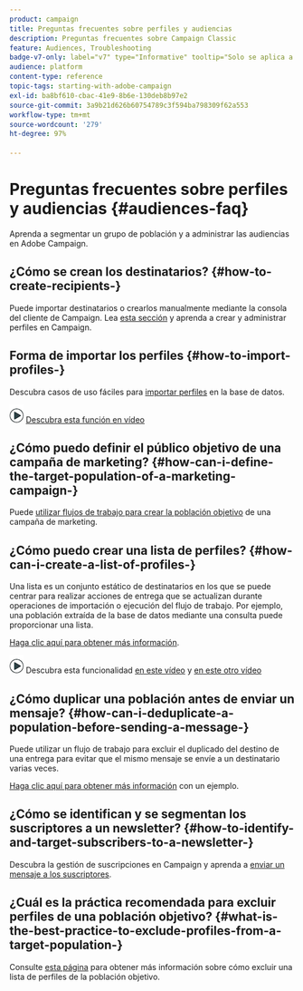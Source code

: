 ```yaml
---
product: campaign
title: Preguntas frecuentes sobre perfiles y audiencias
description: Preguntas frecuentes sobre Campaign Classic
feature: Audiences, Troubleshooting
badge-v7-only: label="v7" type="Informative" tooltip="Solo se aplica a Campaign Classic v7"
audience: platform
content-type: reference
topic-tags: starting-with-adobe-campaign
exl-id: ba8bf610-cbac-41e9-8b6e-130deb8b97e2
source-git-commit: 3a9b21d626b60754789c3f594ba798309f62a553
workflow-type: tm+mt
source-wordcount: '279'
ht-degree: 97%

---
```


# Preguntas frecuentes sobre perfiles y audiencias {#audiences-faq}



Aprenda a segmentar un grupo de población y a administrar las audiencias en Adobe Campaign.

## ¿Cómo se crean los destinatarios?  {#how-to-create-recipients-}

Puede importar destinatarios o crearlos manualmente mediante la consola del cliente de Campaign. Lea [esta sección](../../platform/using/about-profiles.md) y aprenda a crear y administrar perfiles en Campaign.

## Forma de importar los perfiles {#how-to-import-profiles-}

Descubra casos de uso fáciles para [importar perfiles](../../platform/using/import-operations-samples.md) en la base de datos.

![](assets/do-not-localize/how-to-video.png) [Descubra esta función en vídeo](https://experienceleague.adobe.com/docs/campaign-classic-learn/tutorials/profile-management/importing-profiles.html?lang=es)

## ¿Cómo puedo definir el público objetivo de una campaña de marketing?  {#how-can-i-define-the-target-population-of-a-marketing-campaign-}

Puede [utilizar flujos de trabajo para crear la población objetivo](../../campaign/using/marketing-campaign-deliveries.md#building-the-main-target-in-a-workflow) de una campaña de marketing.


## ¿Cómo puedo crear una lista de perfiles?  {#how-can-i-create-a-list-of-profiles-}

Una lista es un conjunto estático de destinatarios en los que se puede centrar para realizar acciones de entrega que se actualizan durante operaciones de importación o ejecución del flujo de trabajo. Por ejemplo, una población extraída de la base de datos mediante una consulta puede proporcionar una lista.

[Haga clic aquí para obtener más información](../../platform/using/creating-and-managing-lists.md#creating-a-profile-list-from-a-group).

![](assets/do-not-localize/how-to-video.png) Descubra esta funcionalidad [en este vídeo](https://experienceleague.adobe.com/docs/campaign-classic-learn/tutorials/profile-management/creating-a-list-of-recipients-with-a-workflow.html?lang=es) y [en este otro vídeo](https://experienceleague.adobe.com/docs/campaign-classic-learn/tutorials/profile-management/creating-a-list-of-recipients.html?lang=es)

## ¿Cómo duplicar una población antes de enviar un mensaje?  {#how-can-i-deduplicate-a-population-before-sending-a-message-}

Puede utilizar un flujo de trabajo para excluir el duplicado del destino de una entrega para evitar que el mismo mensaje se envíe a un destinatario varias veces.

[Haga clic aquí para obtener más información](../../workflow/using/deduplication.md#example--identify-the-duplicates-before-a-delivery) con un ejemplo.

## ¿Cómo se identifican y se segmentan los suscriptores a un newsletter?  {#how-to-identify-and-target-subscribers-to-a-newsletter-}

Descubra la gestión de suscripciones en Campaign y aprenda a [enviar un mensaje a los suscriptores](../../delivery/using/managing-subscriptions.md).

## ¿Cuál es la práctica recomendada para excluir perfiles de una población objetivo?  {#what-is-the-best-practice-to-exclude-profiles-from-a-target-population-}

Consulte [esta página](../../workflow/using/read-list.md) para obtener más información sobre cómo excluir una lista de perfiles de la población objetivo.
